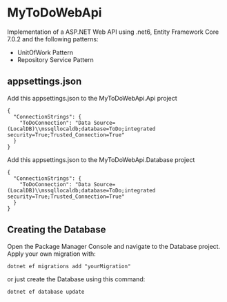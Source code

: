 # MyToDoWebApi

Implementation of a ASP.NET Web API using .net6, Entity Framework Core 7.0.2 and the following patterns:
- UnitOfWork Pattern
- Repository Service Pattern
## appsettings.json

Add this appsettings.json to the MyToDoWebApi.Api project

```
{
  "ConnectionStrings": {
    "ToDoConnection": "Data Source=(LocalDB)\\mssqllocaldb;database=ToDo;integrated security=True;Trusted_Connection=True"
  }
}
```
Add this appsettings.json to the MyToDoWebApi.Database project

```
{
  "ConnectionStrings": {
    "ToDoConnection": "Data Source=(LocalDB)\\mssqllocaldb;database=ToDo;integrated security=True;Trusted_Connection=True"
  }
}
```

## Creating the Database
Open the Package Manager Console and navigate to the Database project. Apply your own migration with:

```
dotnet ef migrations add "yourMigration"
```
or just create the Database using this command:
```
dotnet ef database update
```
